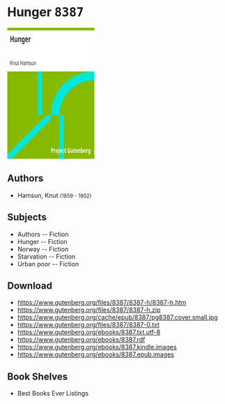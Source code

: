 # Hunger <kbd>8387</kbd>

![](./cover.medium.jpg "")

## Authors


 - Hamsun, Knut <small>(1859 - 1952)</small>

## Subjects


 - Authors -- Fiction
 - Hunger -- Fiction
 - Norway -- Fiction
 - Starvation -- Fiction
 - Urban poor -- Fiction

## Download


 - https://www.gutenberg.org/files/8387/8387-h/8387-h.htm
 - https://www.gutenberg.org/files/8387/8387-h.zip
 - https://www.gutenberg.org/cache/epub/8387/pg8387.cover.small.jpg
 - https://www.gutenberg.org/files/8387/8387-0.txt
 - https://www.gutenberg.org/ebooks/8387.txt.utf-8
 - https://www.gutenberg.org/ebooks/8387.rdf
 - https://www.gutenberg.org/ebooks/8387.kindle.images
 - https://www.gutenberg.org/ebooks/8387.epub.images

## Book Shelves


 - Best Books Ever Listings
